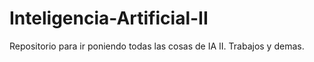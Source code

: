 # Inteligencia-Artificial-II
Repositorio para ir poniendo todas las cosas de IA II. Trabajos y demas.
